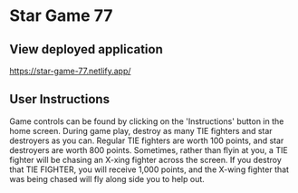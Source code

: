 # Star Game 77

## View deployed application
https://star-game-77.netlify.app/

## User Instructions
Game controls can be found by clicking on the 'Instructions' button in the home screen. During game play, destroy as many TIE fighters and star destroyers as you can. Regular TIE fighters are worth 100 points, and star destroyers are worth 800 points. Sometimes, rather than flyin at you, a TIE fighter will be chasing an X-xing fighter across the screen. If you destroy that TIE FIGHTER, you will receive 1,000 points, and the X-wing fighter that was being chased will fly along side you to help out.


